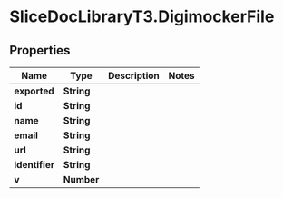 # SliceDocLibraryT3.DigimockerFile

## Properties

Name | Type | Description | Notes
------------ | ------------- | ------------- | -------------
**exported** | **String** |  | 
**id** | **String** |  | 
**name** | **String** |  | 
**email** | **String** |  | 
**url** | **String** |  | 
**identifier** | **String** |  | 
**v** | **Number** |  | 


